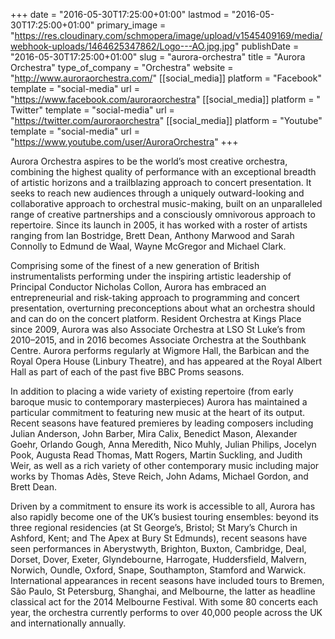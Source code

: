 +++
date = "2016-05-30T17:25:00+01:00"
lastmod = "2016-05-30T17:25:00+01:00"
primary_image = "https://res.cloudinary.com/schmopera/image/upload/v1545409169/media/webhook-uploads/1464625347862/Logo---AO.jpg.jpg"
publishDate = "2016-05-30T17:25:00+01:00"
slug = "aurora-orchestra"
title = "Aurora Orchestra"
type_of_company = "Orchestra"
website = "http://www.auroraorchestra.com/"
[[social_media]]
platform = "Facebook"
template = "social-media"
url = "https://www.facebook.com/auroraorchestra"
[[social_media]]
platform = " Twitter"
template = "social-media"
url = "https://twitter.com/auroraorchestra"
[[social_media]]
platform = "Youtube"
template = "social-media"
url = "https://www.youtube.com/user/AuroraOrchestra"
+++

Aurora Orchestra aspires to be the world’s most creative orchestra, combining the highest quality of performance with an exceptional breadth of artistic horizons and a trailblazing approach to concert presentation. It seeks to reach new audiences through a uniquely outward-looking and collaborative approach to orchestral music-making, built on an unparalleled range of creative partnerships and a consciously omnivorous approach to repertoire.  Since its launch in 2005, it has worked with a roster of artists ranging from Ian Bostridge, Brett Dean, Anthony Marwood and Sarah Connolly to Edmund de Waal, Wayne McGregor and Michael Clark.

Comprising some of the finest of a new generation of British instrumentalists performing under the inspiring artistic leadership of Principal Conductor Nicholas Collon, Aurora has embraced an entrepreneurial and risk-taking approach to programming and concert presentation, overturning preconceptions about what an orchestra should and can do on the concert platform.  Resident Orchestra at Kings Place since 2009, Aurora was also Associate Orchestra at LSO St Luke’s from 2010–2015, and in 2016 becomes Associate Orchestra at the Southbank Centre.  Aurora performs regularly at Wigmore Hall, the Barbican and the Royal Opera House (Linbury Theatre), and has appeared at the Royal Albert Hall as part of each of the past five BBC Proms seasons.

In addition to placing a wide variety of existing repertoire (from early baroque music to contemporary masterpieces) Aurora has maintained a particular commitment to featuring new music at the heart of its output. Recent seasons have featured premieres by leading composers including Julian Anderson, John Barber, Mira Calix, Benedict Mason, Alexander Goehr, Orlando Gough, Anna Meredith, Nico Muhly, Julian Philips, Jocelyn Pook, Augusta Read Thomas, Matt Rogers, Martin Suckling, and Judith Weir, as well as a rich variety of other contemporary music including major works by Thomas Adès, Steve Reich, John Adams, Michael Gordon, and Brett Dean.

Driven by a commitment to ensure its work is accessible to all, Aurora has also rapidly become one of the UK’s busiest touring ensembles: beyond its three regional residencies (at St George’s, Bristol; St Mary’s Church in Ashford, Kent; and The Apex at Bury St Edmunds), recent seasons have seen performances in Aberystwyth, Brighton, Buxton, Cambridge, Deal, Dorset, Dover, Exeter, Glyndebourne, Harrogate, Huddersfield, Malvern, Norwich, Oundle, Oxford, Snape, Southampton, Stamford and Warwick. International appearances in recent seasons have included tours to Bremen, São Paulo, St Petersburg, Shanghai, and Melbourne, the latter as headline classical act for the 2014 Melbourne Festival. With some 80 concerts each year, the orchestra currently performs to over 40,000 people across the UK and internationally annually.
